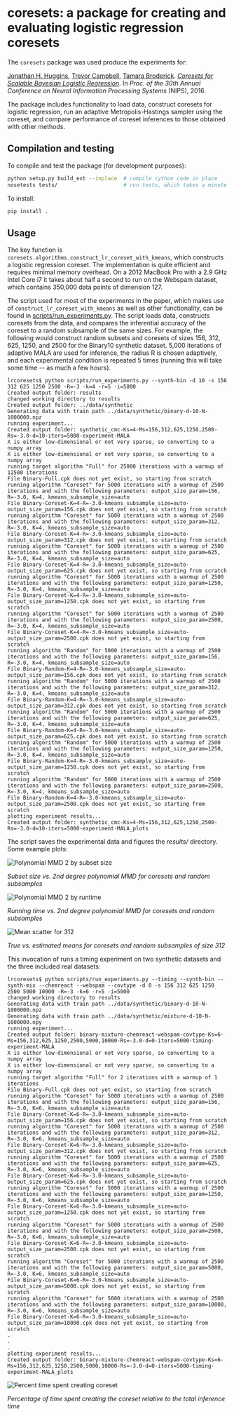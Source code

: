 # coresets: a package for creating and evaluating logistic regression coresets

The `coresets` package was used produce the experiments for:

[Jonathan H. Huggins](http://www.jhhuggins.org),
[Trevor Campbell](http://www.trevorcampbell.me),
[Tamara Broderick](http://www.tamarabroderick.com).
*[Coresets for Scalable Bayesian Logistic Regression](https://arxiv.org/abs/1605.06423)*.
In *Proc. of the 30th Annual Conference on Neural Information Processing
Systems* (NIPS), 2016.

The package includes functionality to load data, construct coresets
for logistic regression, run an adaptive Metropolis-Hastings sampler using the
coreset, and compare performance of coreset inferences to those obtained with
other methods.

## Compilation and testing

To compile and test the package (for development purposes):
```bash
python setup.py build_ext --inplace  # compile cython code in place
nosetests tests/                     # run tests, which takes a minute or two
```

To install:
```bash
pip install .
```

## Usage

The key function is `coresets.algorithms.construct_lr_coreset_with_kmeans`,
which constructs a logistic regression coreset. The implementation is quite
efficient and requires minimal memory overhead. On a 2012 MacBook Pro with a
2.9 GHz Intel Core i7 it takes about half a second to run on the Webspam
dataset, which contains 350,000 data points of dimension 127.

The script used for most of the experiments in the paper, which makes use of
`construct_lr_coreset_with_kmeans` as well as other functionality, can be found
in
[scripts/run_experiments.py](code/scripts/run_experiments.py).
The script loads data, constructs coresets from the data, and compares the
inferential accuracy of the coreset to a random subsample of the same sizes.
For example, the following would construct random subsets and coresets of
sizes 156, 312, 625, 1250, and 2500 for the Binary10 synthetic dataset.
5,000 iterations of adaptive MALA are used for inference, the radius R is
chosen adaptively, and each experimental condition is repeated 5 times
(running this will take some time -- as much a few hours).
```
lrcoresets$ python scripts/run_experiments.py --synth-bin -d 10 -s 156 312 625 1250 2500 -R=-3 -k=4 -r=5 -i=5000
Created output folder: results
changed working directory to results
Created output folder: ../data/synthetic
Generating data with train path ../data/synthetic/binary-d-10-N-1000000.npz
running experiment...
Created output folder: synthetic_cmc-Ks=4-Ms=156,312,625,1250,2500-Rs=-3.0-d=10-iters=5000-experiment-MALA
X is either low-dimensional or not very sparse, so converting to a numpy array
X is either low-dimensional or not very sparse, so converting to a numpy array
running target algorithm "Full" for 25000 iterations with a warmup of 12500 iterations
File Binary-Full.cpk does not yet exist, so starting from scratch
running algorithm "Coreset" for 5000 iterations with a warmup of 2500 iterations and with the following parameters: output_size_param=156, R=-3.0, K=4, kmeans_subsample_size=auto
File Binary-Coreset-K=4-R=-3.0-kmeans_subsample_size=auto-output_size_param=156.cpk does not yet exist, so starting from scratch
running algorithm "Coreset" for 5000 iterations with a warmup of 2500 iterations and with the following parameters: output_size_param=312, R=-3.0, K=4, kmeans_subsample_size=auto
File Binary-Coreset-K=4-R=-3.0-kmeans_subsample_size=auto-output_size_param=312.cpk does not yet exist, so starting from scratch
running algorithm "Coreset" for 5000 iterations with a warmup of 2500 iterations and with the following parameters: output_size_param=625, R=-3.0, K=4, kmeans_subsample_size=auto
File Binary-Coreset-K=4-R=-3.0-kmeans_subsample_size=auto-output_size_param=625.cpk does not yet exist, so starting from scratch
running algorithm "Coreset" for 5000 iterations with a warmup of 2500 iterations and with the following parameters: output_size_param=1250, R=-3.0, K=4, kmeans_subsample_size=auto
File Binary-Coreset-K=4-R=-3.0-kmeans_subsample_size=auto-output_size_param=1250.cpk does not yet exist, so starting from scratch
running algorithm "Coreset" for 5000 iterations with a warmup of 2500 iterations and with the following parameters: output_size_param=2500, R=-3.0, K=4, kmeans_subsample_size=auto
File Binary-Coreset-K=4-R=-3.0-kmeans_subsample_size=auto-output_size_param=2500.cpk does not yet exist, so starting from scratch
running algorithm "Random" for 5000 iterations with a warmup of 2500 iterations and with the following parameters: output_size_param=156, R=-3.0, K=4, kmeans_subsample_size=auto
File Binary-Random-K=4-R=-3.0-kmeans_subsample_size=auto-output_size_param=156.cpk does not yet exist, so starting from scratch
running algorithm "Random" for 5000 iterations with a warmup of 2500 iterations and with the following parameters: output_size_param=312, R=-3.0, K=4, kmeans_subsample_size=auto
File Binary-Random-K=4-R=-3.0-kmeans_subsample_size=auto-output_size_param=312.cpk does not yet exist, so starting from scratch
running algorithm "Random" for 5000 iterations with a warmup of 2500 iterations and with the following parameters: output_size_param=625, R=-3.0, K=4, kmeans_subsample_size=auto
File Binary-Random-K=4-R=-3.0-kmeans_subsample_size=auto-output_size_param=625.cpk does not yet exist, so starting from scratch
running algorithm "Random" for 5000 iterations with a warmup of 2500 iterations and with the following parameters: output_size_param=1250, R=-3.0, K=4, kmeans_subsample_size=auto
File Binary-Random-K=4-R=-3.0-kmeans_subsample_size=auto-output_size_param=1250.cpk does not yet exist, so starting from scratch
running algorithm "Random" for 5000 iterations with a warmup of 2500 iterations and with the following parameters: output_size_param=2500, R=-3.0, K=4, kmeans_subsample_size=auto
File Binary-Random-K=4-R=-3.0-kmeans_subsample_size=auto-output_size_param=2500.cpk does not yet exist, so starting from scratch
plotting experiment results...
Created output folder: synthetic_cmc-Ks=4-Ms=156,312,625,1250,2500-Rs=-3.0-d=10-iters=5000-experiment-MALA_plots
```
The script saves the experimental data and figures the *results/* directory.
Some example plots:

![Polynomial MMD 2 by subset size](data/readme/subset-size-vs-polynomial-mmd-2.png)

*Subset size vs. 2nd degree polynomial MMD for coresets and random subsamples*

![Polynomial MMD 2 by runtime](data/readme/runtime-vs-polynomial-mmd-2.png)

*Running time vs. 2nd degree polynomial MMD for coresets and random subsamples*

![Mean scatter for 312](data/readme/mean-scatter-312.png)

*True vs. estimated means for coresets and random subsamples of size 312*

This invocation of runs a timing experiment on two synthetic datasets and the
three included real datasets:
```
lrcoresets$ python scripts/run_experiments.py --timing --synth-bin --synth-mix --chemreact --webspam --covtype -d 0 -s 156 312 625 1250 2500 5000 10000 -R=-3 -k=6 -r=5 -i=5000
changed working directory to results
Generating data with train path ../data/synthetic/binary-d-10-N-1000000.npz
Generating data with train path ../data/synthetic/mixture-d-10-N-1000000.npy
running experiment...
Created output folder: binary-mixture-chemreact-webspam-covtype-Ks=6-Ms=156,312,625,1250,2500,5000,10000-Rs=-3.0-d=0-iters=5000-timing-experiment-MALA
X is either low-dimensional or not very sparse, so converting to a numpy array
X is either low-dimensional or not very sparse, so converting to a numpy array
running target algorithm "Full" for 2 iterations with a warmup of 1 iterations
File Binary-Full.cpk does not yet exist, so starting from scratch
running algorithm "Coreset" for 5000 iterations with a warmup of 2500 iterations and with the following parameters: output_size_param=156, R=-3.0, K=6, kmeans_subsample_size=auto
File Binary-Coreset-K=6-R=-3.0-kmeans_subsample_size=auto-output_size_param=156.cpk does not yet exist, so starting from scratch
running algorithm "Coreset" for 5000 iterations with a warmup of 2500 iterations and with the following parameters: output_size_param=312, R=-3.0, K=6, kmeans_subsample_size=auto
File Binary-Coreset-K=6-R=-3.0-kmeans_subsample_size=auto-output_size_param=312.cpk does not yet exist, so starting from scratch
running algorithm "Coreset" for 5000 iterations with a warmup of 2500 iterations and with the following parameters: output_size_param=625, R=-3.0, K=6, kmeans_subsample_size=auto
File Binary-Coreset-K=6-R=-3.0-kmeans_subsample_size=auto-output_size_param=625.cpk does not yet exist, so starting from scratch
running algorithm "Coreset" for 5000 iterations with a warmup of 2500 iterations and with the following parameters: output_size_param=1250, R=-3.0, K=6, kmeans_subsample_size=auto
File Binary-Coreset-K=6-R=-3.0-kmeans_subsample_size=auto-output_size_param=1250.cpk does not yet exist, so starting from scratch
running algorithm "Coreset" for 5000 iterations with a warmup of 2500 iterations and with the following parameters: output_size_param=2500, R=-3.0, K=6, kmeans_subsample_size=auto
File Binary-Coreset-K=6-R=-3.0-kmeans_subsample_size=auto-output_size_param=2500.cpk does not yet exist, so starting from scratch
running algorithm "Coreset" for 5000 iterations with a warmup of 2500 iterations and with the following parameters: output_size_param=5000, R=-3.0, K=6, kmeans_subsample_size=auto
File Binary-Coreset-K=6-R=-3.0-kmeans_subsample_size=auto-output_size_param=5000.cpk does not yet exist, so starting from scratch
running algorithm "Coreset" for 5000 iterations with a warmup of 2500 iterations and with the following parameters: output_size_param=10000, R=-3.0, K=6, kmeans_subsample_size=auto
File Binary-Coreset-K=6-R=-3.0-kmeans_subsample_size=auto-output_size_param=10000.cpk does not yet exist, so starting from scratch
.
.
.
plotting experiment results...
Created output folder: binary-mixture-chemreact-webspam-covtype-Ks=6-Ms=156,312,625,1250,2500,5000,10000-Rs=-3.0-d=0-iters=5000-timing-experiment-MALA_plots
```

![Percent time spent creating coreset](data/readme/percent-time-creating-coreset.png)

*Percentage of time spent creating the coreset relative to the total inference
time*
